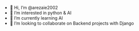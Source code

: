 - 👋 Hi, I’m @arezaie2002
- 👀 I’m interested in python & AI
- 🌱 I’m currently learning AI 
- 💞️ I’m looking to collaborate on Backend projects with Django 

<!---
arezaie2002/arezaie2002 is a ✨ special ✨ repository because its `README.md` (this file) appears on your GitHub profile.
You can click the Preview link to take a look at your changes.
--->
